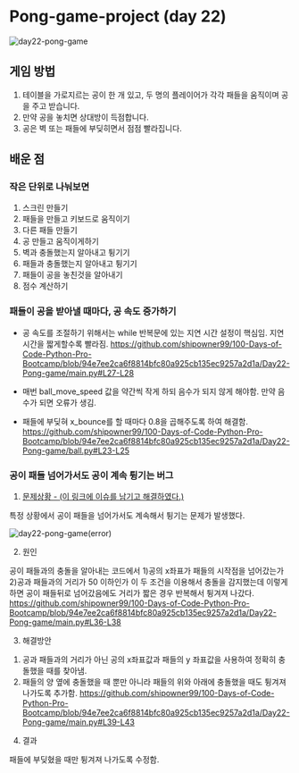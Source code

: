 # Pong-game-project (day 22)
![day22-pong-game](https://user-images.githubusercontent.com/120784842/226108391-14600bf3-02b2-4ea1-ae14-3595189fe2b3.gif)

## 게임 방법
1. 테이블을 가로지르는 공이 한 개 있고, 두 명의 플레이어가 각각 패들을 움직이며 공을 주고 받습니다.
2. 만약 공을 놓치면 상대방이 득점합니다.
3. 공은 벽 또는 패들에 부딪히면서 점점 빨라집니다.

## 배운 점

### 작은 단위로 나눠보면
1. 스크린 만들기
2. 패들을 만들고 키보드로 움직이기
3. 다른 패들 만들기
4. 공 만들고 움직이게하기
5. 벽과 충돌했는지 알아내고 튕기기
6. 패들과 충돌했는지 알아내고 튕기기
7. 패들이 공을 놓친것을 알아내기
8. 점수 계산하기 


### 패들이 공을 받아낼 때마다, 공 속도 증가하기
- 공 속도를 조절하기 위해서는 while 반복문에 있는 지연 시간 설정이 핵심임. 지연 시간을 짧게할수록 빨라짐.
https://github.com/shipowner99/100-Days-of-Code-Python-Pro-Bootcamp/blob/94e7ee2ca6f8814bfc80a925cb135ec9257a2d1a/Day22-Pong-game/main.py#L27-L28

- 매번 ball_move_speed 값을 약간씩 작게 하되 음수가 되지 않게 해야함. 만약 음수가 되면 오류가 생김.

- 패들에 부딪혀 x_bounce를 할 때마다 0.8을 곱해주도록 하여 해결함.
https://github.com/shipowner99/100-Days-of-Code-Python-Pro-Bootcamp/blob/94e7ee2ca6f8814bfc80a925cb135ec9257a2d1a/Day22-Pong-game/ball.py#L23-L25

### 공이 패들 넘어가서도 공이 계속 튕기는 버그
1. [문제상황 - (이 링크에 이슈를 남기고 해결하였다.)](https://github.com/shipowner99/100-Days-of-Code-Python-Pro-Bootcamp/issues/2)

특정 상황에서 공이 패들을 넘어가서도 계속해서 튕기는 문제가 발생했다. 

![day22-pong-game(error)](https://user-images.githubusercontent.com/120784842/226112044-3dc54ef9-de7c-4535-932a-cb9532f17e77.gif)

2. 원인


공이 패들과의 충돌을 알아내는 코드에서 1)공의 x좌표가 패들의 시작점을 넘어갔는가 2)공과 패들과의 거리가 50 이하인가 이 두 조건을 이용해서 충돌을 감지했는데 이렇게하면 공이 패들뒤로 넘어갔음에도 거리가 짧은 경우 반복해서 튕겨져 나갔다.
https://github.com/shipowner99/100-Days-of-Code-Python-Pro-Bootcamp/blob/94e7ee2ca6f8814bfc80a925cb135ec9257a2d1a/Day22-Pong-game/main.py#L36-L38

3. 해결방안


1) 공과 패들과의 거리가 아닌 공의 x좌표값과 패들의 y 좌표값을 사용하여 정확히 충돌했을 때를 찾아냄.
2) 패들의 양 옆에 충돌했을 때 뿐만 아니라 패들의 위와 아래에 충돌했을 때도 튕겨져 나가도록 추가함.
https://github.com/shipowner99/100-Days-of-Code-Python-Pro-Bootcamp/blob/94e7ee2ca6f8814bfc80a925cb135ec9257a2d1a/Day22-Pong-game/main.py#L39-L43

4. 결과


패들에 부딪혔을 때만 튕겨져 나가도록 수정함.
